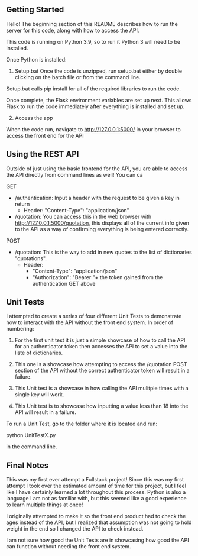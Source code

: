 Getting Started
-----------------------------------------------------------------

Hello! The beginning section of this README describes how to run the server for this code, along with how to access the API.

This code is running on Python 3.9, so to run it Python 3 will need to be installed.

Once Python is installed:

1. Setup.bat
Once the code is  unzipped, run setup.bat either by double clicking on the batch file or from the command line.

Setup.bat calls pip install for all of the required libraries to run the code.

Once complete, the Flask environment variables are set up next. This allows Flask to run the code immediately after everything is installed and set up. 

2. Access the app

When the code run, navigate to http://127.0.0.1:5000/ in your browser to access the front end for the API

Using the REST API
-----------------------------------------------------------------

Outside of just using the basic frontend for the API, you are able to access the API directly from command lines as well! You can ca


GET
+ /authentication: Input a header with the request to be given a key in return
    - Header: "Content-Type": "application/json"
+ /quotation: You can access this in the web browser with http://127.0.0.1:5000/quotation, this displays all of the current info given to the API as a way of confirming everything is being entered correctly.

POST
+ /quotation: This is the way to add in new quotes to the list of dictionaries "quotations". 
    - Header:
        * "Content-Type": "application/json"
        * "Authorization": "Bearer "+ the token gained from the authentication GET above

Unit Tests
-----------------------------------------------------------------
I attempted to create a series of four different Unit Tests to demonstrate how to interact with the API without the front end system. In order of numbering:

1. For the first unit test it is just a simple showcase of how to call the API for an authenticator token then accesses the API to set a value into the liste of dictionaries.

2. This one is a showcase how attempting to access the /quotation POST section of the API without the correct authenticator token will result in a failure.

3. This Unit test is a showcase in how calling the API mulitple times with a single key will work.

4. This Unit test is to showcase how inputting a value less than 18 into the API will result in a failure.

To run a Unit Test, go to the folder where it is located and run:

python UnitTestX.py 

in the command line.

Final Notes
-----------------------------------------------------------------

This was my first ever attempt a Fullstack project! Since this was my first attempt I took over the estimated amount of time for this project, but I feel like I have certainly learned a lot throughout this process. Python is also a language I am not as familiar with, but this seemed like a good experience to learn multiple things at once!

I originally attempted to make it so the front end product had to check the ages instead of the API, but I realized that assumption was not going to hold weight in the end so I changed the API to check instead.

I am not sure how good the Unit Tests are in showcasing how good the API can function without needing the front end system. 